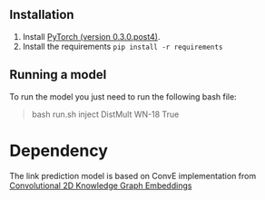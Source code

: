 ## Installation

1. Install [PyTorch (version 0.3.0.post4)](http://pytorch.cn/previous-versions/).
2. Install the requirements `pip install -r requirements`


## Running a model

To run the model you just need to run the following bash file: 
 > bash run.sh inject DistMult WN-18 True 


# Dependency

The link prediction model is based on ConvE implementation from [Convolutional 2D Knowledge Graph Embeddings](https://github.com/TimDettmers/ConvE)

